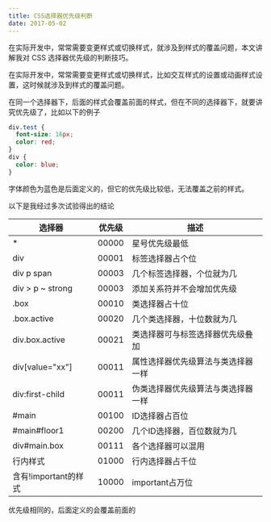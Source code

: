```yaml
---
title: CSS选择器优先级判断
date: 2017-05-02
---
```


在实际开发中，常常需要变更样式或切换样式，就涉及到样式的覆盖问题，本文讲解我对 CSS 选择器优先级的判断技巧。

<!-- more -->

在实际开发中，常常需要变更样式或切换样式，比如交互样式的设置或动画样式设置，这时候就涉及到样式的覆盖问题。

在同一个选择器下，后面的样式会覆盖前面的样式，但在不同的选择器下，就要讲究优先级了，比如以下的例子

```css
div.test {
  font-size: 16px;
  color: red;
}
div {
  color: blue;
}
```

字体颜色为蓝色是后面定义的，但它的优先级比较低，无法覆盖之前的样式。

以下是我经过多次试验得出的结论

选择器                 | 优先级 | 描述
--------------------- | ------ | ------------------------
*	                  | 00000  | 星号优先级最低
div	                  | 00001  | 标签选择器占个位
div p span            | 00003  | 几个标签选择器，个位就为几
div > p ~ strong      | 00003  | 添加关系符并不会增加优先级
.box	              | 00010  | 类选择器占十位
.box.active           | 00020  | 几个类选择器，十位数就为几
div.box.active        | 00021  | 类选择器可与标签选择器优先级叠加
div[value="xx"]       | 00011  | 属性选择器优先级算法与类选择器一样
div:first-child       | 00011  | 伪类选择器优先级算法与类选择器一样
#main    	          | 00100  | ID选择器占百位
#main#floor1          | 00200  | 几个ID选择器，百位数就为几
div#main.box          | 00111  | 各个选择器可以混用
行内样式	           | 01000  | 行内选择器占千位
含有!important的样式   | 10000  | important占万位

优先级相同的，后面定义的会覆盖前面的
